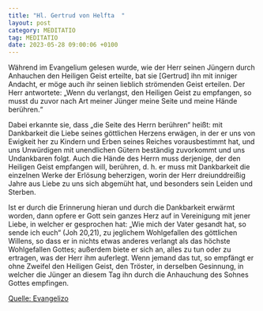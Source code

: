 ```yaml
---
title: "Hl. Gertrud von Helfta  "
layout: post
category: MEDITATIO
tag: MEDITATIO
date: 2023-05-28 09:00:06 +0100
---
```

Während im Evangelium gelesen wurde, wie der Herr seinen Jüngern durch Anhauchen den Heiligen Geist erteilte, bat sie [Gertrud] ihn mit inniger Andacht, er möge auch ihr seinen lieblich strömenden Geist erteilen. Der Herr antwortete: „Wenn du verlangst, den Heiligen Geist zu empfangen, so musst du zuvor nach Art meiner Jünger meine Seite und meine Hände berühren.<!--more-->“

Dabei erkannte sie, dass „die Seite des Herrn berühren“ heißt: mit Dankbarkeit die Liebe seines göttlichen Herzens erwägen, in der er uns von Ewigkeit her zu Kindern und Erben seines Reiches vorausbestimmt hat, und uns Unwürdigen mit unendlichen Gütern beständig zuvorkommt und uns Undankbaren folgt. Auch die Hände des Herrn muss derjenige, der den Heiligen Geist empfangen will, berühren, d. h. er muss mit Dankbarkeit die einzelnen Werke der Erlösung beherzigen, worin der Herr dreiunddreißig Jahre aus Liebe zu uns sich abgemüht hat, und besonders sein Leiden und Sterben.            

Ist er durch die Erinnerung hieran und durch die Dankbarkeit erwärmt worden, dann opfere er Gott sein ganzes Herz auf in Vereinigung mit jener Liebe, in welcher er gesprochen hat: „Wie mich der Vater gesandt hat, so sende ich euch“ (Joh 20,21), zu jeglichem Wohlgefallen des göttlichen Willens, so dass er in nichts etwas anderes verlangt als das höchste Wohlgefallen Gottes; außerdem biete er sich an, alles zu tun oder zu ertragen, was der Herr ihm auferlegt. Wenn jemand das tut, so empfängt er ohne Zweifel den Heiligen Geist, den Tröster, in derselben Gesinnung, in welcher die Jünger an diesem Tag ihn durch die Anhauchung des Sohnes Gottes empfingen.

[Quelle: Evangelizo](https://evangeliumtagfuertag.org/DE/gospel)